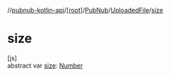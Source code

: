 //[pubnub-kotlin-api](../../../../index.md)/[[root]](../../index.md)/[PubNub](../index.md)/[UploadedFile](index.md)/[size](size.md)

# size

[js]\
abstract var [size](size.md): [Number](https://kotlinlang.org/api/core/kotlin-stdlib/kotlin/-number/index.html)
